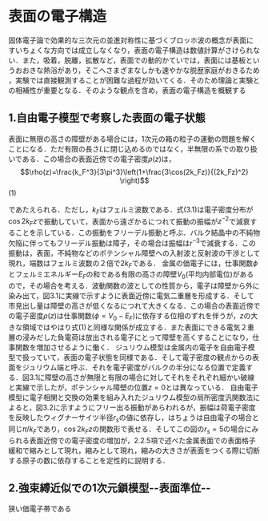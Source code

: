 # 表面の電子構造
 固体電子論で効果的な三次元の並進対称性に基づくブロッホ波の概念が表面にすいちょくな方向では成立しなくなり，表面の電子構造は数値計算がさけられない．また，吸着，脱離，拡散など，表面での動的かていでは，表面には基板というおおきな熱浴があり，そこへさまざまなしかも速やかな脱歴家庭がおきるため ，実験では直接観測することが困難な過程が効いてくる．そのため理論と実験との相補性が重要となる．そのような観点を含め，表面の電子構造を概観する

 ## 1.自由電子模型で考察した表面の電子状態
  表面に無限の高さの障壁がある場合には，1次元の箱の粒子の運動の問題を解くことになる．ただ有限の長さ$L$に閉じ込めるのではなく，半無限の系での取り扱いである．この場合の表面近傍での電子密度$\rho(z)$は，
  $$\rho(z)=\frac{k_F^3}{3\pi^3}\left(1+\frac{3\cos(2k_Fz)}{(2k_Fz)^2} \right)$$(1)
  
  であたえられる．ただし，$k_F$はフェルミ波数である．式(3.1)は電子密度分布が$\cos2k_Fz$で振動していて，表面から遠ざかるにつれて振動の振幅が$z^{-2}$で減衰することを示している．この振動をフリーデル振動と呼ぶ．バルク結晶中の不純物欠陥に伴ってもフリーデル振動は障子，その場合は振幅は$r^{-3}$で減衰する．この振動は，表面，不純物などのポテンシャル障壁への入射波と反射波の干渉として現れ，端数はフェルミ波数の２倍で$2k_F$である．
   金属の価電子には，仕事関数$\phi$とフェルミエネルギー$E_F$の和である有限の高さの障壁$V_0$(平均内部電位)があるので，その場合を考える．波動関数の波としての性質から，電子は障壁から外に染み出て，図3.1に実線で示すように表面近傍に電気二重層を形成する．そして市見出し量は障壁の高さが低くなるにつれて大きくなる．この場合の表面近傍での電子密度$\rho(z)$は仕事関数($\phi=V_0-E_F$)に依存する位相のずれを伴うが，$z$の大きな領域ではやはり式(1)と同様な関係が成立する．また表面にできる電気２重層の浸みだした負電荷は放出される電子にとって障壁を高くすることになり，仕事関数を増加させるように働く．
    ジュリウム模型は金属内の電子を自由電子模型で扱っていて，表面の電子状態を同様である．そして電子密度の観点からの表面をジュリウム端と呼ぶ．それを電子密度がバルクの半分になる位置で定義する．図3.1に障壁の高さが無限と有限の場合に対してそれをそれぞれ細かい破線と実線で示したが，ポテンシャル障壁の位置$z=0$とは異なっている．
    自由電子模型に電子相関と交換の効果を組み入れたジュリウム模型の局所密度汎関数法によると，図3.2に示すようにフリー出る振動があらわれるが，振幅は荷電子密度を反映したウィグナーサイツ半径$r_s$の値に依存し，はちょうは自由電子の場合と同じ$\pi/k_F$であり，$\cos{2k_Fz}$の関数形で表せる．そしてこの図の$r_s=5$の場合にみられる表面近傍での電子密度の増加が，2.2.5項で述べた金属表面での表面格子緩和で縮みとして現れ，縮みとして現れ，縮みの大きさが表面をつくる際に切断する原子の数に依存することを定性的に説明する．

## 2.強束縛近似での1次元鎖模型--表面準位--

狭い価電子帯である 
